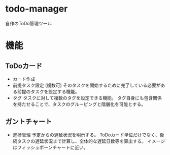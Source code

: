 # todo-manager
自作のToDo管理ツール

# 機能
## ToDoカード
- カード作成
- 前提タスク設定 (複数可)
そのタスクを開始するために完了している必要がある前提のタスクを設定する機能。
- タグ
タスクに対して複数のタグを設定できる機能。
タグ自身にも包含関係を持たせることで、タスクのグルーピングと階層化を可能とする。

## ガントチャート
- 進捗管理
予定からの遅延状況を明示する。
ToDoカード単位だけでなく、後続タスクの遅延状況まで計算し、全体的な遅延日数等を算出する。
イメージはフィッシュボーンチャートに近い。
